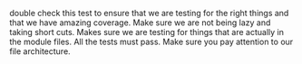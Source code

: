 double check this test to ensure that we are testing for the right things and that we have amazing coverage.  Make sure we are not being lazy and taking short cuts. Makes sure we are testing for things that are actually in the module files. All the tests must pass. Make sure you pay attention to our file architecture. 